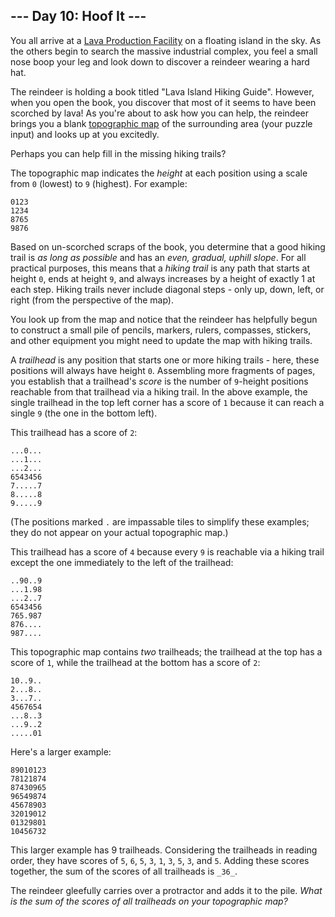## --- Day 10: Hoof It ---

You all arrive at
a  [Lava Production Facility](https://adventofcode.com/2023/day/15)  on a
floating island in the sky. As the others begin to search the massive industrial
complex, you feel a small nose boop your leg and look down to discover a
reindeer wearing a hard hat.

The reindeer is holding a book titled "Lava Island Hiking Guide". However, when
you open the book, you discover that most of it seems to have been scorched by
lava! As you're about to ask how you can help, the reindeer brings you a
blank  [topographic map](https://en.wikipedia.org/wiki/Topographic_map)  of the
surrounding area (your puzzle input) and looks up at you excitedly.

Perhaps you can help fill in the missing hiking trails?

The topographic map indicates the  _height_  at each position using a scale from
`0`  (lowest) to  `9`  (highest). For example:

```
0123
1234
8765
9876

```

Based on un-scorched scraps of the book, you determine that a good hiking trail
is  _as long as possible_  and has an  _even, gradual, uphill slope_. For all
practical purposes, this means that a  _hiking trail_  is any path that starts
at height  `0`, ends at height  `9`, and always increases by a height of exactly
1 at each step. Hiking trails never include diagonal steps - only up, down,
left, or right (from the perspective of the map).

You look up from the map and notice that the reindeer has helpfully begun to
construct a small pile of pencils, markers, rulers, compasses, stickers, and
other equipment you might need to update the map with hiking trails.

A  _trailhead_  is any position that starts one or more hiking trails - here,
these positions will always have height  `0`. Assembling more fragments of
pages, you establish that a trailhead's  _score_  is the number of  `9`-height
positions reachable from that trailhead via a hiking trail. In the above
example, the single trailhead in the top left corner has a score of  `1`
because it can reach a single  `9`  (the one in the bottom left).

This trailhead has a score of  `2`:

```
...0...
...1...
...2...
6543456
7.....7
8.....8
9.....9
```

(The positions marked  `.`  are impassable tiles to simplify these examples;
they do not appear on your actual topographic map.)

This trailhead has a score of  `4`  because every  `9`  is reachable via a
hiking trail except the one immediately to the left of the trailhead:

```
..90..9
...1.98
...2..7
6543456
765.987
876....
987....
```

This topographic map contains  _two_  trailheads; the trailhead at the top has a
score of  `1`, while the trailhead at the bottom has a score of  `2`:

```
10..9..
2...8..
3...7..
4567654
...8..3
...9..2
.....01
```

Here's a larger example:

```
89010123
78121874
87430965
96549874
45678903
32019012
01329801
10456732
```

This larger example has 9 trailheads. Considering the trailheads in reading
order, they have scores of  `5`,  `6`,  `5`,  `3`,  `1`,  `3`,  `5`,  `3`, and
`5`. Adding these scores together, the sum of the scores of all trailheads is
`_36_`.

The reindeer gleefully carries over a protractor and adds it to the pile.  _What
is the sum of the scores of all trailheads on your topographic map?_
